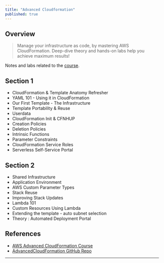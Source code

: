 ```yaml
---
title: "Advanced Cloudformation"
published: true
---
```

## Overview
> Manage your infrastructure as code, by mastering AWS CloudFormation. Deep-dive theory and hands-on labs 
help you achieve maximum results!

Notes and labs related to the [course][1].

## Section 1
* CloudFormation & Template Anatomy Refresher
* YAML 101 - Using it in CloudFormation
* Our First Template - The Infrastructure
* Template Portability & Reuse
* Userdata
* CloudFormation Init & CFNHUP
* Creation Policies
* Deletion Policies
* Intrinsic Functions
* Parameter Constraints
* CloudFormation Service Roles
* Serverless Self-Service Portal

## Section 2
* Shared Infrastructure
* Application Environment
* AWS Custom Parameter Types
* Stack Reuse
* Improving Stack Updates
* Lambda 101
* Custom Resources Using Lambda
* Extending the template - auto subnet selection
* Theory : Automated Deployment Portal

## References
* [AWS Advanced CloudFormation Course][1]
* [AdvancedCloudFormation GitHub Repo][2]


---
[1]: https://acloud.guru/learn/aws-advanced-cloudformation
[2]: https://github.com/ACloudGuru/AdvancedCloudFormation
